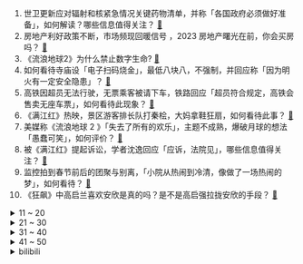 1. 世卫更新应对辐射和核紧急情况关键药物清单，并称「各国政府必须做好准备」，如何解读？哪些信息值得关注？ [:link:](https://www.zhihu.com/question/580985910)
2. 房地产利好政策不断，市场频现回暖信号 ，2023 房地产曙光在前，你会买房吗？ [:link:](https://www.zhihu.com/question/580913348)
3. 《流浪地球2》为什么禁止数字生命? [:link:](https://www.zhihu.com/question/572471527)
4. 如何看待寺庙设「电子扫码烧金」，最低八块八，不强制，并回应称「因为明火有一定安全隐患」？ [:link:](https://www.zhihu.com/question/580904467)
5. 高铁因超员无法行驶，无票乘客被请下车，铁路回应「超员符合规定，高铁会售卖无座车票」，如何看待此现象？ [:link:](https://www.zhihu.com/question/580981543)
6. 《满江红》热映，景区游客排长队打秦桧，大妈拿鞋狂扇，如何看待此事？ [:link:](https://www.zhihu.com/question/580930321)
7. 美媒称《流浪地球 2 》「失去了所有的欢乐」，主题不成熟，爆破月球的想法「愚蠢可笑」，如何评价？ [:link:](https://www.zhihu.com/question/580981292)
8. 被《满江红》提起诉讼，学者沈逸回应「应诉，法院见」，哪些信息值得关注？ [:link:](https://www.zhihu.com/question/580994385)
9. 监控拍到春节前后的团聚与别离，「小院从热闹到冷清，像做了一场热闹的梦」，如何看待？ [:link:](https://www.zhihu.com/question/580961085)
10. 《狂飙》中高启兰喜欢安欣是真的吗？是不是高启强拉拢安欣的手段？ [:link:](https://www.zhihu.com/question/580862479)
<details>
<summary>11 ~ 20</summary>

11. 新冠病毒感染率呈下降趋势，如何看待专家称「形成群体免疫，病毒有点『传』不动了」？新冠病毒会逐渐消失吗？ [:link:](https://www.zhihu.com/question/580952060)
12. 《满江红》回应「偷票房」「抄袭」等争议，称已对造谣者提起诉讼，知名大 V 应诉，如何从法律角度解读？ [:link:](https://www.zhihu.com/question/581023381)
13. 坦克红线失守后，德国总理又为援乌划了新红线「不提供战斗机和地面部队」，如何评价？德国能否坚守这一红线？ [:link:](https://www.zhihu.com/question/580934691)
14. 印度空军两架战斗机坠毁，分别为苏-30 和幻影 2000 ，哪些信息值得关注？ [:link:](https://www.zhihu.com/question/580959924)
15. 《流浪地球2》周边众筹金额已超 3800 万元，目标金额为十万元，商家呼吁理性消费，哪些信息值得关注？ [:link:](https://www.zhihu.com/question/580859717)
16. 为什么广州作为一线城市，给当地高校带来的分数加成不高？ [:link:](https://www.zhihu.com/question/570410603)
17. 买车之后，你发现一年在车身上花的钱大概有多少？ [:link:](https://www.zhihu.com/question/579251472)
18. 未来5年以内AI会多大程度影响程序员? [:link:](https://www.zhihu.com/question/576636648)
19. 胶片相机的价格会崩盘吗？ [:link:](https://www.zhihu.com/question/578350275)
20. RPG游戏如何避免后期杂兵强度秒杀新手村boss？ [:link:](https://www.zhihu.com/question/579223023)
</details>
<details>
<summary>21 ~ 30</summary>

21. 初级会计很难吗? [:link:](https://www.zhihu.com/question/540902543)
22. 电车车主回湖南老家过年，两三个镇共享一个充电站，总共俩充电桩，这次返乡你开电车了吗？如何解决充电难题？ [:link:](https://www.zhihu.com/question/580726119)
23. 美股三大股指集体收涨，特斯拉周涨幅超 33%，创近十年最佳周表现，哪些信息值得关注？ [:link:](https://www.zhihu.com/question/580859700)
24. 媒体发布「全国喝酒氛围排行榜」，白酒仍是最爱，广东喝酒氛围最高，哪些信息值得关注？你喜欢喝什么酒？ [:link:](https://www.zhihu.com/question/580900268)
25. 拜登称美国科研投入乏力，世界排名跌至第九，中国升至第二，如何看待此言论？ [:link:](https://www.zhihu.com/question/580863769)
26. 一个癌症病人遭遇新冠后竟发现病情在逐渐好转，这是什么原因？高烧真的可以杀死癌细胞吗？ [:link:](https://www.zhihu.com/question/580880344)
27. 杨卫宁那么爱叶文洁，为什么得不到她的心？ [:link:](https://www.zhihu.com/question/580531182)
28. 2023 年春晚白酒品牌「杀疯了」 ，互联网大厂默默隐身，透露出哪些行业趋势？ [:link:](https://www.zhihu.com/question/580450145)
29. 为什么 C 罗现在连沙特联赛都没有统治力了？ [:link:](https://www.zhihu.com/question/580842184)
30. 制造业工程师真的越老越吃香吗？ [:link:](https://www.zhihu.com/question/491743698)
</details>
<details>
<summary>31 ~ 40</summary>

31. 李一桐在电视剧《狂飙》中表现得如何？ [:link:](https://www.zhihu.com/question/578857495)
32. 如何评价刘亦菲在《去有风的地方》中的演技? [:link:](https://www.zhihu.com/question/576638752)
33. 特朗普批评援乌坦克「停止这场疯狂的战争」，释放了哪些信号？若共和党人赢得明年的大选，会采取哪些行动？ [:link:](https://www.zhihu.com/question/580862499)
34. 《流浪地球 2》上映之后，你对《流浪地球 3》以及流浪地球宇宙还有哪些期盼？ [:link:](https://www.zhihu.com/question/580045617)
35. 想做心理咨询师，如何提高自己的人文素养？ [:link:](https://www.zhihu.com/question/580802805)
36. 花的魅力是因绽放还是凋谢？ [:link:](https://www.zhihu.com/question/576260152)
37. 电视剧《狂飙》第 30-31 集拍得怎么样？有哪些值得关注的剧情点？ [:link:](https://www.zhihu.com/question/580866233)
38. 是哪一瞬间让你觉得这段友谊没有必要进行下去了？ [:link:](https://www.zhihu.com/question/571792667)
39. 你喜欢独处吗，你为什么喜欢独处？ [:link:](https://www.zhihu.com/question/577164479)
40. 为什么原神中的安柏人气不高？ [:link:](https://www.zhihu.com/question/580656210)
</details>
<details>
<summary>41 ~ 50</summary>

41. 你们会在某个瞬间对某首歌一直单曲循环吗？ [:link:](https://www.zhihu.com/question/580990584)
42. 有什么适合大学生的背单词软件？ [:link:](https://www.zhihu.com/question/579694518)
43. 有什么景点你去过之后逢人就推荐？ [:link:](https://www.zhihu.com/question/427574888)
44. 你曾庆幸自己做过什么事？ [:link:](https://www.zhihu.com/question/578726549)
45. 85兆瓦的功率对1万吨导弹驱逐舰来说够用吗？ [:link:](https://www.zhihu.com/question/580665206)
46. 2023 年春节假期四川旅游接待人数全国第一，为什么大家会选择去四川？有哪些是你到了四川后才知道的事？ [:link:](https://www.zhihu.com/question/580973955)
47. 作为科研人员，看完《流浪地球 2》有哪些感受？ [:link:](https://www.zhihu.com/question/580326567)
48. 2023年春节，那些长途开电车回家过年的人怎么样了？ [:link:](https://www.zhihu.com/question/578828824)
49. 为什么现在 LPL 选手亮相都开始整活儿了？ [:link:](https://www.zhihu.com/question/579292845)
50. 如何看待Windows11依旧支持32位应用？ [:link:](https://www.zhihu.com/question/580808081)
</details><details>
<summary>bilibili</summary>

1. 再见了，《下一个是谁》！！！！ [:link:](//www.bilibili.com/video/BV1TT41117DK)
2. 《对接の小曲》(官方版本） [:link:](//www.bilibili.com/video/BV1Q34y1Z7Hg)
3. 如何在法庭上1挑5 [:link:](//www.bilibili.com/video/BV1eP4y1z77B)
4. 接受粉丝挑战的第129天 烟花盛宴！ [:link:](//www.bilibili.com/video/BV1eA411k7FF)
5. 长话短说，中国电影需要《流浪地球》！ [:link:](//www.bilibili.com/video/BV1Hv4y167Ge)
6. 我还原了MC所有的生物群系！！！ [:link:](//www.bilibili.com/video/BV1F8411G7dN)
7. 约 尔 蹦 迪，但 是 竖 屏 ！❤️【咬人猫】 [:link:](//www.bilibili.com/video/BV1GR4y1h7M8)
8. 《原神》「流光拾遗之旅」——仙闻篇·内画 [:link:](//www.bilibili.com/video/BV1FY411Q7MX)
9. 【TF 家族】 「2023新年音乐会——瞬间」【张泽禹个人直拍合集】 [:link:](//www.bilibili.com/video/BV1hd4y1H7b5)
10. 《 只 要 是 日 语 就 画 风 突 变 》 [:link:](//www.bilibili.com/video/BV1sy4y197eV)
<details>
<summary>11 ~ 20</summary>

11. 销冠大年初五才回老家，回家的路上还是没忍住啊。。。 [:link:](//www.bilibili.com/video/BV1bv4y1k75m)
12. 骑行东北意外受伤，善良阿姨拉我去家里休养，在冰雪北国感受人间温情 [:link:](//www.bilibili.com/video/BV1hs4y147jq)
13. 有多少人注意到：他嘴角有根本擦不干净的血迹 [:link:](//www.bilibili.com/video/BV1S3411R7CC)
14. 医生问我是怎么做到冻伤又被烫伤的…… [:link:](//www.bilibili.com/video/BV1EM411B7n8)
15. 我被黑了！！！洗不清了 [:link:](//www.bilibili.com/video/BV1bT411y7vi)
16. 一部电影时间看完火影忍者！史上最全时间线整理！ [:link:](//www.bilibili.com/video/BV1sx4y1M7dT)
17. 开局氪6000！拿下星海瓶！从冤种开始的一念逍遥#1 [:link:](//www.bilibili.com/video/BV1DR4y1h7Lc)
18. 为什么有的人看起来一般，却不缺对象？大格局脱单指南！ [:link:](//www.bilibili.com/video/BV1uG4y1Q7QU)
19. 圈子不同别硬融… [:link:](//www.bilibili.com/video/BV1QT411y7an)
20. 我的世界：一颗心一格物品栏！该怎样生存呢？ [:link:](//www.bilibili.com/video/BV1Hy4y19783)
</details>
<details>
<summary>21 ~ 30</summary>

21. 现在的小孩子到底有什么烦恼啊 [:link:](//www.bilibili.com/video/BV1mP4y1z78e)
22. 如果《流浪地球2》没能拿下春节档票房冠军，那将是中国电影历史上的耻辱 [:link:](//www.bilibili.com/video/BV1pT411y7fd)
23. 向世界说“不”，一票否决权究竟有多香？ [:link:](//www.bilibili.com/video/BV18G4y1w7eL)
24. 深度解析《流浪地球2》这是中国科幻迈向世界的一大步！ [:link:](//www.bilibili.com/video/BV1X8411w7mJ)
25. 《花开忘忧》动画版MV [:link:](//www.bilibili.com/video/BV17d4y1W7AQ)
26. 受不了了，小学生土味笑到抽搐！！！ [:link:](//www.bilibili.com/video/BV1wy4y1R7zL)
27. 当年男演员没削尖下巴，也没把自己饿成瘦猴子 [:link:](//www.bilibili.com/video/BV1sT411f7PN)
28. 挺直腰杆，站起来！流浪地球2对中国电影有何意义？【无剧透深度解析】 [:link:](//www.bilibili.com/video/BV1eA411d77h)
29. 2023年H萌贺年纪 属于你我的二次元春晚 [:link:](//www.bilibili.com/video/BV1yT411f7Eb)
30. 这个游戏一定要拉着你的朋友一起玩 [:link:](//www.bilibili.com/video/BV1NM411B7fs)
</details>
<details>
<summary>31 ~ 40</summary>

31. 花2000块买台车！可以环游中国？ [:link:](//www.bilibili.com/video/BV1K8411A7q4)
32. 【半佛】烟花市场的疯狂与混乱 [:link:](//www.bilibili.com/video/BV1jd4y1W7Ev)
33. 紧张刺激的上天之路！ [:link:](//www.bilibili.com/video/BV1iD4y1E7Ty)
34. 有两把刷子，但没毛【Theshy的奇妙冒险06】 [:link:](//www.bilibili.com/video/BV1RP4y1z7QC)
35. 盘古：把你刀没收了 [:link:](//www.bilibili.com/video/BV1Ds4y1x7gL)
36. 她威胁到我了！ [:link:](//www.bilibili.com/video/BV1As4y147ic)
37. 超豪华中式国宴年夜饭震惊芬兰家人一整年！十八道菜彻底撑晕在现场！新汉服狂拍照停不下来！芬兰家人各展神通上演联欢晚会！ [:link:](//www.bilibili.com/video/BV1Jv4y1k7Fq)
38. 顺手牵羊之学以致用 [:link:](//www.bilibili.com/video/BV1HT411f7Pr)
39. 【原神幼儿园】小孩们有团子吃，但是掉地上了，继续哭哭 [:link:](//www.bilibili.com/video/BV1cs4y147x2)
40. 老外都不会挑水果，好不好吃只能凭运气，他那个朋友就离谱，哈哈哈哈哈 [:link:](//www.bilibili.com/video/BV1kG4y1Q7vP)
</details>
<details>
<summary>41 ~ 50</summary>

41. 上须弥、下地府、飞洞天《黑神话：悟空》新地图、新敌人分析（非拜年解读） [:link:](//www.bilibili.com/video/BV1CP4y1z71K)
42. 我最喜欢吃汉堡嗝儿了！ [:link:](//www.bilibili.com/video/BV1Ts4y147Jj)
43. 救命! 是妈之恶魔 [:link:](//www.bilibili.com/video/BV1K84y177Am)
44. 🔥大 肠 侠🔥 [:link:](//www.bilibili.com/video/BV113411R78m)
45. “充电器一拔，又是一年…” [:link:](//www.bilibili.com/video/BV1Lx4y177ip)
46. 家里人支持我穿cos服过年聚会是一种什么体验？ [:link:](//www.bilibili.com/video/BV1TG4y1Q7Bw)
47. 你小子必须发财听到没 [:link:](//www.bilibili.com/video/BV1KR4y1Y7JT)
48. 被领养的女孩长大了 见证生命的成长。 [:link:](//www.bilibili.com/video/BV17P4y1z7wh)
49. 成年人的崩溃 往往只在一瞬间 [:link:](//www.bilibili.com/video/BV1aT411y7iL)
50. 原魔演唱会 [:link:](//www.bilibili.com/video/BV1xP4y1z7rT)
</details>
<details>
<summary>51 ~ 60</summary>

51. 终极预测！《狂飙》开篇7分钟，已经暗示了剧情走向和最终Boss [:link:](//www.bilibili.com/video/BV1324y1z73m)
52. 糟了！掉到漏洞里了！ [:link:](//www.bilibili.com/video/BV1vY4y1R7q7)
53. 我的世界：盔甲史诗级更新，更好看，但升级也更难了？ [:link:](//www.bilibili.com/video/BV1bx4y1M7da)
54. 操作者 暴乱者 始作俑者 [:link:](//www.bilibili.com/video/BV1AY41197Bw)
55. 法师大战 我的世界永恒的MC生存 二周目EP8 [:link:](//www.bilibili.com/video/BV1fT411y7up)
56. 当你把一个技能练到极致的时候 [:link:](//www.bilibili.com/video/BV19d4y1W7uf)
57. 怎样在游戏里分辨中国狙击手？ [:link:](//www.bilibili.com/video/BV1SD4y1n7su)
58. 【外挂风云】外挂向绿色玩家宣战！史上最大外挂赛博战争详情解读 [:link:](//www.bilibili.com/video/BV1ps4y1479R)
59. 脸不疼？硬撑罢了！2022年度动画打脸大总结！【泛式】 [:link:](//www.bilibili.com/video/BV1QM411q73e)
60. 【年后减肚腩必备】暴食后身材恢复|高热量消耗|大体重减肥|走走而已 [:link:](//www.bilibili.com/video/BV1fd4y1p74f)
</details>
<details>
<summary>61 ~ 70</summary>

61. 这游戏是让你这么玩的？ [:link:](//www.bilibili.com/video/BV1gR4y1h7rx)
62. 深度|| 高平陵之变，家贼祖师爷的“换房本”教科书，中国史的“蛇吞象”天花板 [:link:](//www.bilibili.com/video/BV1WA411k73z)
63. 毫无底线！试玩盗版地铁跑酷，建议下架！ [:link:](//www.bilibili.com/video/BV1m34y1Z7ET)
64. 985学长带你提前走一遍，紧张刺激的高三下学期 [:link:](//www.bilibili.com/video/BV1F8411A7gx)
65. ⚡本 草 肛 目⚡ [:link:](//www.bilibili.com/video/BV1Z3411R7o9)
66. 小紧张的虫虫私下最爱哪家餐厅？接地气的爆辣土菜馆，下饭一绝！ [:link:](//www.bilibili.com/video/BV1od4y1V76A)
67. 阿里嘎多美羊羊桑 [:link:](//www.bilibili.com/video/BV1iP4y1z7Jd)
68. 新人，视频是这么剪吗 [:link:](//www.bilibili.com/video/BV1BY411D7h3)
69. 快拿这个视频去诈骗你们化学老师 [:link:](//www.bilibili.com/video/BV1nG4y197jd)
70. 跌破眼镜！99%人不知道的童年冷知识！ [:link:](//www.bilibili.com/video/BV1UM411t7Jn)
</details>
<details>
<summary>71 ~ 80</summary>

71. 满配唐僧误入大观园 [:link:](//www.bilibili.com/video/BV13841137WS)
72. 上海京彩火锅半自助，9分钟加长版，全程高能！服务员剥虾剥到手抽筋！ [:link:](//www.bilibili.com/video/BV1JG4y1Q7zf)
73. 过年回村，随机帮一位粉丝完成换头心愿 [:link:](//www.bilibili.com/video/BV1Ps4y147ci)
74. 十 转 大 肠 [:link:](//www.bilibili.com/video/BV1r24y1z7k5)
75. 高考700分年夜饭都在我头上吃 [:link:](//www.bilibili.com/video/BV1cv4y1k7g2)
76. 大庆赶海，退潮后发现一根大海葵藏在沙中，挖出来比胳膊还长 [:link:](//www.bilibili.com/video/BV1mA411k7TS)
77. 这张天天“过目就忘”的封面图片，是在什么时候拍摄的？来听听地理分析！ [:link:](//www.bilibili.com/video/BV1vM411q7Ji)
78. 可能是最壕的自助餐？燕窝龙虾大闸蟹不限量！能吃回本吗？ [:link:](//www.bilibili.com/video/BV1Ay4y1R7xQ)
79. 这些删减内容，能让你大学躺赢。 [:link:](//www.bilibili.com/video/BV12R4y187rY)
80. 【全网最完整】小胖挑战九转大肠 评委尝后咬牙切齿 小胖高呼“值了” [:link:](//www.bilibili.com/video/BV15T411f7WE)
</details>
<details>
<summary>81 ~ 90</summary>

81. 鼠鼠文学是什么梗【梗指南】 [:link:](//www.bilibili.com/video/BV17D4y1J7v2)
82. 为了恭迎伍六七第四季开播，我交了一个四年没人交的作业 [:link:](//www.bilibili.com/video/BV1gv4y1k7B2)
83. 21天挑战站立有氧运动+腹肌现显，无跳跃！适合体能恢复、大体重、腹部顽固脂肪的伙伴 [:link:](//www.bilibili.com/video/BV1AM4y197dT)
84. 炸裂伏笔！《流浪地球2》的第四条故事线-主角550W-M0SS [:link:](//www.bilibili.com/video/BV1h24y1r7Kh)
85. 好家伙！新果富市来了！！！！#1 [:link:](//www.bilibili.com/video/BV1GP4y167EJ)
86. 【奇响天外】【十四人合唱】《一梦千宵》原神翻唱 [:link:](//www.bilibili.com/video/BV1x24y1a7LB)
87. 害怕高一下开学考？和一数一起实战试卷！ [:link:](//www.bilibili.com/video/BV13D4y1J7a2)
88. 23岁$千万富豪给青年人的17条建议｜Iman Gadzhi [:link:](//www.bilibili.com/video/BV1ET411y7Hk)
89. 小猫咪脾气测试（地！狱！版！） [:link:](//www.bilibili.com/video/BV1i24y1z7GU)
90. 《流浪地球2》首映海外评论如何？ [:link:](//www.bilibili.com/video/BV16Y411D7Nr)
</details>
<details>
<summary>91 ~ 100</summary>

91. 4399游戏策划彻底放飞自我了！现在射击游戏直接变成一刀99999了？ [:link:](//www.bilibili.com/video/BV1424y1r7BU)
92. 极地对决！冰天雪地中的「竞技求生！」？！ [:link:](//www.bilibili.com/video/BV1UR4y1h73w)
93. 关键时刻还得是我凯哥. [:link:](//www.bilibili.com/video/BV1cG4y1X71s)
94. 卡哇伊！ [:link:](//www.bilibili.com/video/BV19Y4y1o7dA)
95. 【原神】全角色普攻位移距离一览 [截至3.4] [:link:](//www.bilibili.com/video/BV12s4y147fE)
96. 短视频百万粉丝博主推荐的网红零食，都是些什么东西？？？ [:link:](//www.bilibili.com/video/BV1LP4y1r77H)
97. 灶：你们是懂烤红薯的 [:link:](//www.bilibili.com/video/BV1cD4y1J7S3)
98. 斗虫没赢过，吹牛没输过，但是...【这下不得不玩原神了...】【荒泷一斗】【4K 60】 [:link:](//www.bilibili.com/video/BV1A8411A7oa)
99. 这九个网站，下载全网99%的学术文献和期刊！ [:link:](//www.bilibili.com/video/BV1KM4y1978C)
100. 一月新番:男人开局与天花板级魔兽契约,却不料反倒成了奴才 [:link:](//www.bilibili.com/video/BV17Y4y1o7cH)
</details></details>